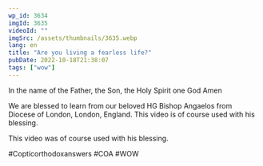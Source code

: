 ```yaml
---
wp_id: 3634
imgId: 3635
videoId: ""
imgSrc: /assets/thumbnails/3635.webp
lang: en
title: "Are you living a fearless life?"
pubDate: 2022-10-18T21:38:07
tags: ["wow"]
---
```


<!-- page: 6 -->

<p>In the name of the Father, the Son, the Holy Spirit one God Amen </p>
<p>We are blessed to learn from our beloved HG Bishop Angaelos from Diocese of London, London, England. This video is of course used with his blessing.</p>
<p>This video was of course used with his blessing. </p>
<p>#Copticorthodoxanswers #COA #WOW</p>
